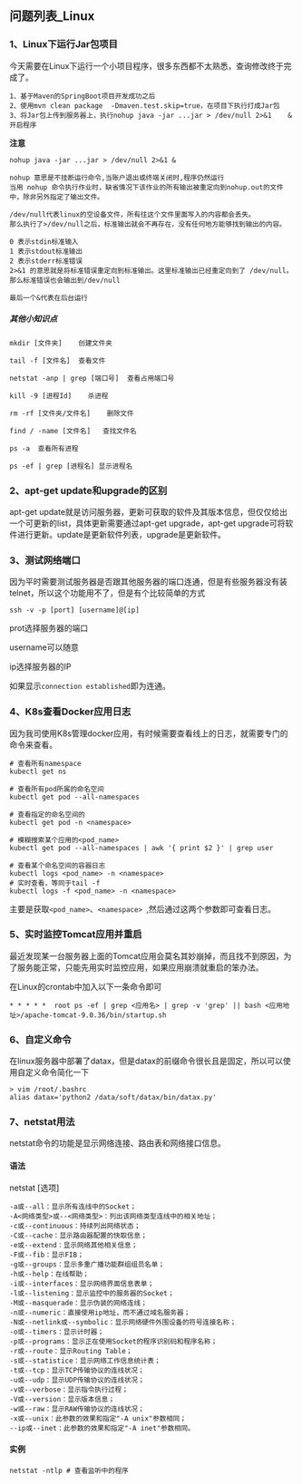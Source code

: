 ## 问题列表_Linux

### 1、Linux下运行Jar包项目

今天需要在Linux下运行一个小项目程序，很多东西都不太熟悉，查询修改终于完成了。
```
1、基于Maven的SpringBoot项目开发成功之后
2、使用mvn clean package  -Dmaven.test.skip=true，在项目下执行打成Jar包
3、将Jar包上传到服务器上，执行nohup java -jar ...jar > /dev/null 2>&1	& 开启程序
```

**注意**
```
nohup java -jar ...jar > /dev/null 2>&1 &

nohup 意思是不挂断运行命令,当账户退出或终端关闭时,程序仍然运行
当用 nohup 命令执行作业时，缺省情况下该作业的所有输出被重定向到nohup.out的文件中，除非另外指定了输出文件。

/dev/null代表linux的空设备文件，所有往这个文件里面写入的内容都会丢失。
那么执行了>/dev/null之后，标准输出就会不再存在，没有任何地方能够找到输出的内容。

0 表示stdin标准输入
1 表示stdout标准输出
2 表示stderr标准错误
2>&1 的意思就是将标准错误重定向到标准输出。这里标准输出已经重定向到了 /dev/null。那么标准错误也会输出到/dev/null

最后一个&代表在后台运行
```

##### 其他小知识点
```
mkdir [文件夹]    创建文件夹

tail -f [文件名]  查看文件

netstat -anp | grep [端口号]  查看占用端口号

kill -9 [进程Id]    杀进程

rm -rf [文件夹/文件名]    删除文件

find / -name [文件名]   查找文件名

ps -a  查看所有进程

ps -ef | grep [进程名] 显示进程名
```

### 2、apt-get update和upgrade的区别

apt-get update就是访问服务器，更新可获取的软件及其版本信息，但仅仅给出一个可更新的list，具体更新需要通过apt-get upgrade，apt-get upgrade可将软件进行更新。update是更新软件列表，upgrade是更新软件。

### 3、测试网络端口
因为平时需要测试服务器是否跟其他服务器的端口连通，但是有些服务器没有装telnet，所以这个功能用不了，但是有个比较简单的方式
```
ssh -v -p [port] [username]@[ip]
```

prot选择服务器的端口

username可以随意

ip选择服务器的IP

如果显示`connection established`即为连通。

### 4、K8s查看Docker应用日志
因为我司使用K8s管理docker应用，有时候需要查看线上的日志，就需要专门的命令来查看。
```
# 查看所有namespace
kubectl get ns

# 查看所有pod所属的命名空间
kubectl get pod --all-namespaces

# 查看指定的命名空间的
kubectl get pod -n <namespace>

# 模糊搜索某个应用的<pod_name>
kubectl get pod --all-namespaces | awk '{ print $2 }' | grep user

# 查看某个命名空间的容器日志
kubectl logs <pod_name> -n <namespace> 
# 实时查看，等同于tail -f
kubectl logs -f <pod_name> -n <namespace> 

```

主要是获取`<pod_name>`、`<namespace> `,然后通过这两个参数即可查看日志。

### 5、实时监控Tomcat应用并重启

最近发现某一台服务器上面的Tomcat应用会莫名其妙崩掉，而且找不到原因，为了服务能正常，只能先用实时监控应用，如果应用崩溃就重启的笨办法。

在Linux的crontab中加入以下一条命令即可
```
* * * * *  root ps -ef | grep <应用名> | grep -v 'grep' || bash <应用地址>/apache-tomcat-9.0.36/bin/startup.sh
```

### 6、自定义命令

在linux服务器中部署了datax，但是datax的前缀命令很长且是固定，所以可以使用自定义命令简化一下
```
> vim /root/.bashrc
alias datax='python2 /data/soft/datax/bin/datax.py'
```

### 7、netstat用法

netstat命令的功能是显示网络连接、路由表和网络接口信息。

#### 语法
netstat [选项]
```
-a或--all：显示所有连线中的Socket； 
-A<网络类型>或--<网络类型>：列出该网络类型连线中的相关地址； 
-c或--continuous：持续列出网络状态； 
-C或--cache：显示路由器配置的快取信息； 
-e或--extend：显示网络其他相关信息； 
-F或--fib：显示FIB； 
-g或--groups：显示多重广播功能群组组员名单； 
-h或--help：在线帮助； 
-i或--interfaces：显示网络界面信息表单； 
-l或--listening：显示监控中的服务器的Socket； 
-M或--masquerade：显示伪装的网络连线； 
-n或--numeric：直接使用ip地址，而不通过域名服务器； 
-N或--netlink或--symbolic：显示网络硬件外围设备的符号连接名称； 
-o或--timers：显示计时器； 
-p或--programs：显示正在使用Socket的程序识别码和程序名称； 
-r或--route：显示Routing Table； 
-s或--statistice：显示网络工作信息统计表； 
-t或--tcp：显示TCP传输协议的连线状况； 
-u或--udp：显示UDP传输协议的连线状况； 
-v或--verbose：显示指令执行过程； 
-V或--version：显示版本信息； 
-w或--raw：显示RAW传输协议的连线状况； 
-x或--unix：此参数的效果和指定"-A unix"参数相同； 
--ip或--inet：此参数的效果和指定"-A inet"参数相同。
```

#### 实例
```
netstat -ntlp # 查看监听中的程序
```
